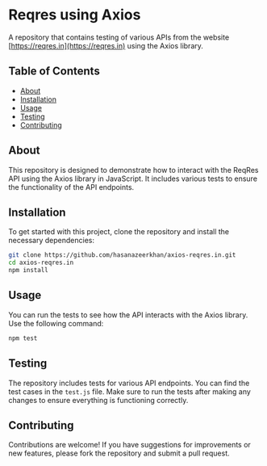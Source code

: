 # Reqres using Axios

A repository that contains testing of various APIs from the website [https://reqres.in](https://reqres.in) using the Axios library.

## Table of Contents

- [About](#about)
- [Installation](#installation)
- [Usage](#usage)
- [Testing](#testing)
- [Contributing](#contributing)

## About

This repository is designed to demonstrate how to interact with the ReqRes API using the Axios library in JavaScript. It includes various tests to ensure the functionality of the API endpoints.

## Installation

To get started with this project, clone the repository and install the necessary dependencies:

```bash
git clone https://github.com/hasanazeerkhan/axios-reqres.in.git
cd axios-reqres.in
npm install
```

## Usage

You can run the tests to see how the API interacts with the Axios library. Use the following command:

```bash
npm test
```

## Testing

The repository includes tests for various API endpoints. You can find the test cases in the `test.js` file. Make sure to run the tests after making any changes to ensure everything is functioning correctly.

## Contributing

Contributions are welcome! If you have suggestions for improvements or new features, please fork the repository and submit a pull request.

